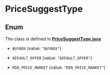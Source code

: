 

# PriceSuggestType

## Enum

The class is defined in **[PriceSuggestType.java](../../src/main/java/org/openapitools/model/PriceSuggestType.java)**


* `BUYBOX` (value: `"BUYBOX"`)

* `DEFAULT_OFFER` (value: `"DEFAULT_OFFER"`)

* `MIN_PRICE_MARKET` (value: `"MIN_PRICE_MARKET"`)



